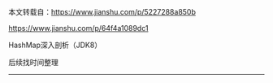 
本文转载自：https://www.jianshu.com/p/5227288a850b

https://www.jianshu.com/p/64f4a1089dc1

HashMap深入剖析（JDK8）

后续找时间整理

----------------------------------


